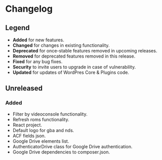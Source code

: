 # Changelog

## Legend

-   **Added** for new features.
-   **Changed** for changes in existing functionality.
-   **Deprecated** for once-stable features removed in upcoming releases.
-   **Removed** for deprecated features removed in this release.
-   **Fixed** for any bug fixes.
-   **Security** to invite users to upgrade in case of vulnerability.
-   **Updated** for updates of WordPres Core & Plugins code.


## Unreleased

### Added

-   Filter by videoconsole functionality.
-   Refresh roms functionality.
-   React project.
-   Default logo for gba and nds.
-   ACF fields json.
-   Google Drive elements list.
-   AuthenticatorDrive class for Google Drive authentication.
-   Google Drive dependencies to composer.json.
